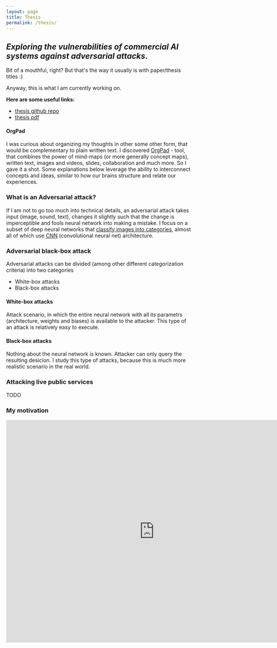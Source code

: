 ```yaml
---
layout: page
title: Thesis
permalink: /thesis/
---
```


## *Exploring the vulnerabilities of commercial AI systems against adversarial attacks*.
Bit of a mouthful, right? But that's the way it usually is with paper/thesis titles :) 

Anyway, this is what I am currently working on.

**Here are some useful links:**
- [thesis github repo](https://github.com/kubic71/bachelors-thesis)
- [thesis pdf](https://github.com/kubic71/bachelors-thesis/blob/main/bp/en/thesis.pdf)

#### OrgPad
I was curious about organizing my thoughts in other some other form, that would be complementary to plain written text. I discovered [OrgPad](https://orgpad.com/) - tool, that combines the power of mind-maps (or more generally concept maps), written text, images and videos, slides, collaboration and much more. So I gave it a shot. Some explanations below leverage the ability to interconnect concepts and ideas, similar to how our brains structure and relate our experiences.

### What is an Adversarial attack?
If I am not to go too much into technical details, an adversarial attack takes input (image, sound, text), changes it slightly such that the change is imperceptible and fools neural network into making a mistake. I focus on a subset of deep neural networks that [classify images into categories](https://towardsdatascience.com/wtf-is-image-classification-8e78a8235acb), almost all of which use [CNN](https://en.wikipedia.org/wiki/Convolutional_neural_network) (convolutional neural net) architecture.

### Adversarial black-box attack
Adversarial attacks can be divided (among other different categorization criteria) into two categories
- White-box attacks
- Black-box attacks

#### White-box attacks
Attack scenario, in which the entire neural network with all its parametrs (architecture, weights and biases) is available to the attacker. This type of an attack is relatively easy to execute.

#### Black-box attacks
Nothing about the neural network is known. Attacker can only query the resulting desicion. I study this type of attacks, because this is much more realistic scenario in the real world. 


### Attacking live public services
TODO


### My motivation
<iframe frameBorder="0" width="800" height="600" style="border:0" src="https://orgpad.com/s/dGBbNV20_XY?embed=true"></iframe>
